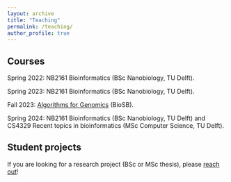 ```yaml
---
layout: archive
title: "Teaching"
permalink: /teaching/
author_profile: true
---
```


## Courses

Spring 2022: NB2161 Bioinformatics (BSc Nanobiology, TU Delft).

Spring 2023: NB2161 Bioinformatics (BSc Nanobiology, TU Delft).

Fall 2023: [Algorithms for Genomics](https://www.dtls.nl/courses/algorithms-for-genomics/) (BioSB).

Spring 2024: NB2161 Bioinformatics (BSc Nanobiology, TU Delft) and CS4329 Recent topics in bioinformatics (MSc Computer Science, TU Delft).


## Student projects

If you are looking for a research project (BSc or MSc thesis), please [reach out](https://jbaaijens.github.io/contact/)!

<!-- {% include base_path %}

{% for post in site.teaching reversed %}
  {% include archive-single.html %}
{% endfor %}
 -->
